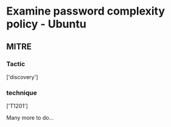 # Examine password complexity policy - Ubuntu

## MITRE

### Tactic
['discovery']

### technique
['T1201']

Many more to do...
